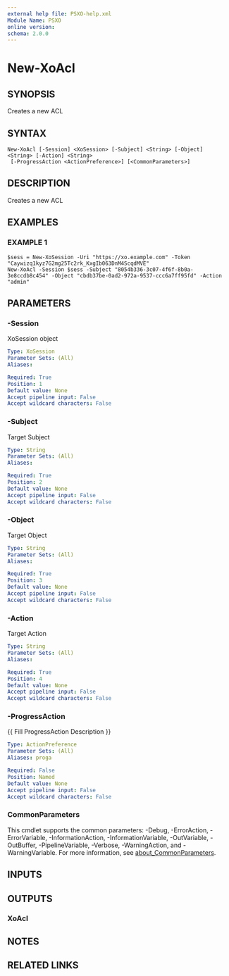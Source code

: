 ```yaml
---
external help file: PSXO-help.xml
Module Name: PSXO
online version:
schema: 2.0.0
---
```


# New-XoAcl

## SYNOPSIS
Creates a new ACL

## SYNTAX

```
New-XoAcl [-Session] <XoSession> [-Subject] <String> [-Object] <String> [-Action] <String>
 [-ProgressAction <ActionPreference>] [<CommonParameters>]
```

## DESCRIPTION
Creates a new ACL

## EXAMPLES

### EXAMPLE 1
```
$sess = New-XoSession -Uri "https://xo.example.com" -Token "Caywizq1kyz7G2mg25Tc2rk_KxgIb063DnM4ScqdMVE"
New-XoAcl -Session $sess -Subject "8054b336-3c07-4f6f-8b0a-3e8ccdb8c454" -Object "cbdb37be-0ad2-972a-9537-ccc6a7ff95fd" -Action "admin"
```

## PARAMETERS

### -Session
XoSession object

```yaml
Type: XoSession
Parameter Sets: (All)
Aliases:

Required: True
Position: 1
Default value: None
Accept pipeline input: False
Accept wildcard characters: False
```

### -Subject
Target Subject

```yaml
Type: String
Parameter Sets: (All)
Aliases:

Required: True
Position: 2
Default value: None
Accept pipeline input: False
Accept wildcard characters: False
```

### -Object
Target Object

```yaml
Type: String
Parameter Sets: (All)
Aliases:

Required: True
Position: 3
Default value: None
Accept pipeline input: False
Accept wildcard characters: False
```

### -Action
Target Action

```yaml
Type: String
Parameter Sets: (All)
Aliases:

Required: True
Position: 4
Default value: None
Accept pipeline input: False
Accept wildcard characters: False
```

### -ProgressAction
{{ Fill ProgressAction Description }}

```yaml
Type: ActionPreference
Parameter Sets: (All)
Aliases: proga

Required: False
Position: Named
Default value: None
Accept pipeline input: False
Accept wildcard characters: False
```

### CommonParameters
This cmdlet supports the common parameters: -Debug, -ErrorAction, -ErrorVariable, -InformationAction, -InformationVariable, -OutVariable, -OutBuffer, -PipelineVariable, -Verbose, -WarningAction, and -WarningVariable. For more information, see [about_CommonParameters](http://go.microsoft.com/fwlink/?LinkID=113216).

## INPUTS

## OUTPUTS

### XoAcl
## NOTES

## RELATED LINKS
